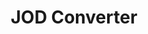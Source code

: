 ---
codehost: https://github.com/jodconverter/jodconverter
logohandle: github_jodconverter
sort: jodconverter
title: JOD Converter
website: https://github.com/jodconverter
---